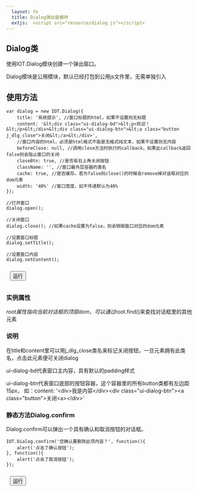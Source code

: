 ```yaml
---
  layout: fe
  title: Dialog弹出窗模块
  extjs:  <script src="resource/dialog.js"></script>
---
```


<style>
    .button{
        margin: 10px;
    }
</style>

## Dialog类

使用IOT.Dialog模块创建一个弹出窗口。


Dialog模块是公用模块，默认已经打包到公用js文件里，无需单独引入

## 使用方法

    var dialog = new IOT.Dialog({
        title: '系统提示', //窗口标题的html，如果不设置则无标题
        content: '&lt;div class="ui-dialog-bd">&lt;p>欢迎！&lt;/p>&lt;/div>&lt;div class="ui-dialog-btn">&lt;a class="button j_dlg_close">关闭&lt;/a>&lt;/div>',
        //窗口内容的html，必须是html格式不能是无格式纯文本，如果不设置则无内容
        beforeClose: null, //调用close方法时执行的callback，如果此callback返回false则会阻止窗口的关闭
        closeBtn: true, //是否有右上角关闭按钮
        className: '', //窗口最外层容器的类名
        cache: true, //是否缓存。若为false则close()的时候会remove掉对话框对应的dom元素
        width: '40%' //窗口宽度，如不传递默认为40%
    });

    //打开窗口
    dialog.open();

    //关闭窗口
    dialog.close(); //如果cache设置为false，则会销毁窗口对应的dom元素

    //设置窗口标题
    dialog.setTitle();

    //设置窗口内容
    dialog.setContent();

<button onclick="openDialog();" class="button">运行</button>

### 实例属性

$root属性指向当前对话框的顶层dom，可以通过$root.find()来查找对话框里的其他元素

### 说明

在title和content里可以用j_dlg_close类名来标记关闭按钮，一旦元素拥有此类名，点击此元素便可关闭dialog

ui-dialog-bd代表窗口主内容，具有默认的padding样式

ui-dialog-btn代表窗口底部的按钮容器，这个容器里的所有button类都有左边距15px， 如：content: '&lt;div>我是内容&lt;/div>&lt;div class="ui-dialog-btn">&lt;a class="button">关闭&lt;a>&lt;/div>'

### 静态方法Dialog.confirm

Dialog.confirm可以弹出一个具有确认和取消按钮的对话框。

    IOT.Dialog.confirm('您确认要删除此项内容？', function(){
        alert('点击了确认按钮');
    }, function(){
        alert('点击了取消按钮');
    });

<button onclick="confirmDialog();" class="button">运行</button>

<script>
    function openDialog(){
        var dialog = new IOT.Dialog({
            title: '系统提示', //窗口标题的html，如果不设置则无标题
            content: '<div class="ui-dialog-bd"><p>欢迎！</p></div><div class="ui-dialog-btn"><a class="button j_dlg_close">关闭<a></div>', //窗口内容的html，如果不设置则无内容
            beforeClose: null, //调用close方法时执行的callback，如果此callback返回false则会阻止窗口的关闭
            closeBtn: true, //是否有关闭按钮
            className: '', //窗口最外层容器的类名
            cache: true, //是否缓存。若为false则close()的时候会remove掉对话框对应的dom元素
            width: '40%' //窗口宽度，默认为40%
        });
        dialog.open();
    }
    function confirmDialog(){
        IOT.Dialog.confirm('您确认要删除此项内容？', function(){
            alert('点击了确认按钮');
        }, function(){
            alert('点击了取消按钮');
        });
    }
</script>
